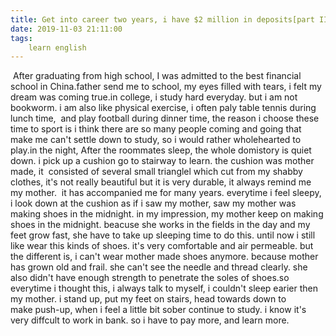 ```yaml
---
title: Get into career two years, i have $2 million in deposits[part II]
date: 2019-11-03 21:11:00
tags:
    learn english
---
```

 After graduating from high school, I was admitted to the best financial school in China.father send me to school, my eyes filled with tears, i felt my dream was coming true.in college, i study hard everyday. but i am not bookworm. i am also like physical exercise, i often paly table tennis during lunch time,  and play football during dinner time, the reason i choose these time to sport is i think there are so many people coming and going that make me can't settle down to study, so i would rather wholehearted to play.in the night, After the roommates sleep, the whole domistory is quiet down. i pick up a cushion go to stairway to learn. the cushion was mother made, it  consisted of several small trianglel which cut from my shabby clothes, it's not really beautiful but it is very durable, it always remind me my mother.  it has accompanied me for many years. everytime i feel sleepy, i look down at the cushion as if i saw my mother, saw my mother was making shoes in the midnight. in my impression, my mother keep on making shoes in the midnight. beacuse she works in the fields in the day and my feet grow fast, she have to take up sleeping time to do this. until now i still like wear this kinds of shoes. it's very comfortable and air permeable. but the different is, i can't wear mother made shoes anymore. because mother has grown old and frail. she can't see the needle and thread clearly. she also didn't have enough strength to penetrate the soles of shoes.so everytime i thought this, i always talk to myself, i couldn't sleep earier then my mother. i stand up, put my feet on stairs, head towards down to make push-up, when i feel a little bit sober continue to study. i know it's very diffcult to work in bank. so i have to pay more, and learn more.
